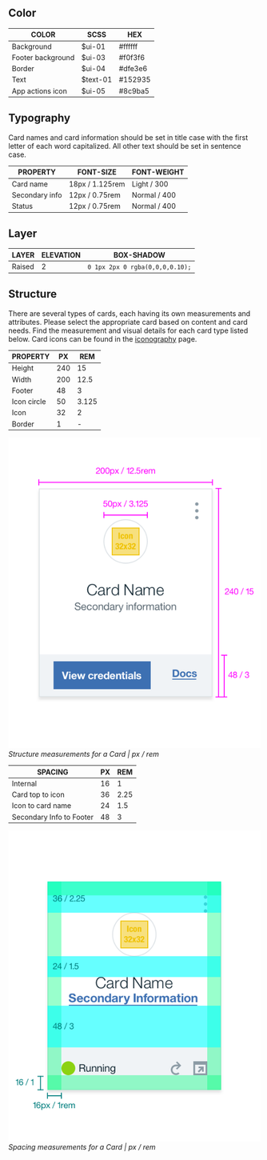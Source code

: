 ## Color

| COLOR             | SCSS     | HEX      |
|-------------------|----------|----------|
| Background        | $ui-01   | #ffffff  |
| Footer background | $ui-03   | #f0f3f6  |
| Border            | $ui-04   | #dfe3e6  |
| Text              | $text-01 | #152935  |
| App actions icon  | $ui-05   | #8c9ba5  |

## Typography

Card names and card information should be set in title case with the first letter of each word capitalized. All other text should be set in sentence case.

| PROPERTY                  | FONT-SIZE     | FONT-WEIGHT  |
|----------------------------|-----------------|--------------|
| Card name                  | 18px / 1.125rem | Light / 300  |
| Secondary info             | 12px / 0.75rem  | Normal / 400 |
| Status                     | 12px / 0.75rem  | Normal / 400 |

## Layer

| LAYER    | ELEVATION | BOX-SHADOW  |
|----------|---------- |-------------|
| Raised   | 2         | `0 1px 2px 0 rgba(0,0,0,0.10);` |

## Structure

There are several types of cards, each having its own measurements and attributes. Please select the appropriate card based on content and card needs. Find the measurement and visual details for each card type listed below. Card icons can be found in the [iconography](/style/iconography) page.

| PROPERTY             | PX  | REM    |
|----------------------|-----|--------|
| Height               | 240 | 15     |
| Width                | 200 | 12.5   |
| Footer               | 48  | 3      |
| Icon circle          | 50  | 3.125  |
| Icon                 | 32  | 2      |
| Border               | 1   | -      |

![Card structure measurements](images/card-style-1.png)
_Structure measurements for a Card | px / rem_

| SPACING                  | PX | REM   |
|--------------------------|----|-------|
| Internal                 | 16 | 1     |
| Card top to icon         | 36 | 2.25  |
| Icon to card name        | 24 | 1.5   |
| Secondary Info to Footer | 48 | 3     |

![Card spacing measurements](images/card-style-2.png)
_Spacing measurements for a Card | px / rem_
